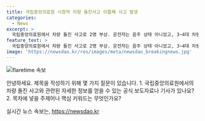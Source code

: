 ```yaml
---
title: 국립중앙의료원 시청역 차량 돌진사고 이틀째 사고 발생
categories:
  - News
excerpt: >
  국립중앙의료원에서 차량 돌진 사고로 2명 부상. 운전자는 음주 상태 아니었고, 3~4대 차량도 피해. 경찰, 사고 원인 조사 중. (150자)
feature_text: >
  국립중앙의료원에서 차량 돌진 사고로 2명 부상. 운전자는 음주 상태 아니었고, 3~4대 차량도 피해. 경찰, 사고 원인 조사 중. (150자)
image: 'https://newsdao.kr/res/images/meta/newsdao_breakingnews.jpg'
---
```


<p><img src="https://newsdao.kr/res/images/meta/newsdao_breakingnews.jpg" alt="flaretime 속보" /></p>

<p>안녕하세요. 제목을 작성하기 위해 몇 가지 질문이 있습니다.
1. 국립중앙의료원에서의 차량 돌진 사고와 관련된 자세한 정보를 얻을 수 있는 공식 보도자료나 기사가 있나요?
2. 목차에 넣을 주제어나 핵심 키워드는 무엇인가요?</p>
실시간 뉴스 속보는, <a href="https://newsdao.kr" rel="dofollow">https://newsdao.kr</a>


